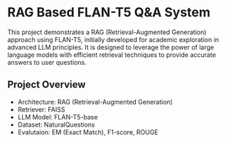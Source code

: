 # RAG Based FLAN-T5 Q&A System

This project demonstrates a RAG (Retrieval-Augmented Generation) approach using FLAN-T5, initially developed for academic exploration in advanced LLM principles. It is designed to leverage the power of large language models with efficient retrieval techniques to provide accurate answers to user questions.

## Project Overview
* Architecture: RAG (Retrieval-Augmented Generation)
* Retriever: FAISS 
* LLM Model: FLAN-T5-base
* Dataset: NaturalQuestions
* Evalutaion: EM (Exact Match), F1-score, ROUGE
